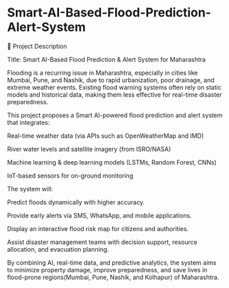 # Smart-AI-Based-Flood-Prediction-Alert-System
📌 Project Description

Title: Smart AI-Based Flood Prediction & Alert System for Maharashtra

Flooding is a recurring issue in Maharashtra, especially in cities like Mumbai, Pune, and Nashik, due to rapid urbanization, poor drainage, and extreme weather events. Existing flood warning systems often rely on static models and historical data, making them less effective for real-time disaster preparedness.

This project proposes a Smart AI-powered flood prediction and alert system that integrates:

Real-time weather data (via APIs such as OpenWeatherMap and IMD)

River water levels and satellite imagery (from ISRO/NASA)

Machine learning & deep learning models (LSTMs, Random Forest, CNNs)

IoT-based sensors for on-ground monitoring

The system will:

Predict floods dynamically with higher accuracy.

Provide early alerts via SMS, WhatsApp, and mobile applications.

Display an interactive flood risk map for citizens and authorities.

Assist disaster management teams with decision support, resource allocation, and evacuation planning.

By combining AI, real-time data, and predictive analytics, the system aims to minimize property damage, improve preparedness, and save lives in flood-prone regions(Mumbai, Pune, Nashik, and Kolhapur) of Maharashtra.
